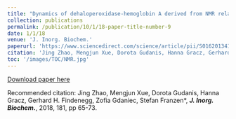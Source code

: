```yaml
---
title: "Dynamics of dehaloperoxidase-hemoglobin A derived from NMR relaxation spectroscopy and molecular dynamics simulation"
collection: publications
permalink: /publication/10/1/18-paper-title-number-9
date: 1/1/18
venue: 'J. Inorg. Biochem.'
paperurl: 'https://www.sciencedirect.com/science/article/pii/S0162013417304634'
citation: 'Jing Zhao, Mengjun Xue, Dorota Gudanis, Hanna Gracz, Gerhard H. Findenegg, Zofia Gdaniec, Stefan Franzen*, <strong><i>J. Inorg. Biochem.</i></strong>, 2018, 181, pp 65-73.'
toc: '/images/TOC/NMR.jpg'
---
```


<a href='https://www.sciencedirect.com/science/article/pii/S0162013417304634'>Download paper here</a>

Recommended citation: Jing Zhao, Mengjun Xue, Dorota Gudanis, Hanna Gracz, Gerhard H. Findenegg, Zofia Gdaniec, Stefan Franzen*, <strong><i>J. Inorg. Biochem.</i></strong>, 2018, 181, pp 65-73.